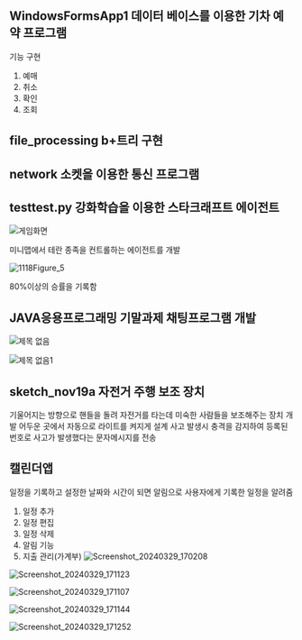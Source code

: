 ## WindowsFormsApp1 데이터 베이스를 이용한 기차 예약 프로그램

기능 구현

1. 예매
2. 취소
3. 확인
4. 조회

## file_processing b+트리 구현

## network 소켓을 이용한 통신 프로그램

## testtest.py 강화학습을 이용한 스타크래프트 에이전트
![게임화면](https://github.com/hancruyff/myRepsitory/assets/130347189/4b6f1d97-b705-4b8d-a507-b13d6550cf10)


미니맵에서 테란 종족을 컨트롤하는 에이전트를 개발


![1118Figure_5](https://github.com/hancruyff/myRepsitory/assets/130347189/600be21f-43a3-4e6b-b224-a1fa5ecf098b)


80%이상의 승률을 기록함


## JAVA응용프로그래밍 기말과제 채팅프로그램 개발
![제목 없음](https://github.com/hancruyff/myRepsitory/assets/130347189/a7ced78b-d5ba-497f-b96f-dd3c6067a94e)

![제목 없음1](https://github.com/hancruyff/myRepsitory/assets/130347189/01d0b9fd-01ad-443a-9ab5-7ee3ae95a449)

## sketch_nov19a 자전거 주행 보조 장치
기울어지는 방향으로 핸들을 돌려 자전거를 타는데 미숙한 사람들을 보조해주는 장치 개발
어두운 곳에서 자동으로 라이트를 켜지게 설계
사고 발생시 충격을 감지하여 등록된 번호로 사고가 발생했다는 문자메시지를 전송


## 캘린더앱 
일정을 기록하고 설정한 날짜와 시간이 되면 알림으로 사용자에게 기록한 일정을 알려줌
1. 일정 추가
2. 일정 편집
3. 일정 삭제
4. 알림 기능
5. 지출 관리(가계부)
![Screenshot_20240329_170208](https://github.com/hancruyff/myRepsitory/assets/130347189/dc09ff1c-656e-4ec4-90d4-d28c0fd49c1f)

![Screenshot_20240329_171123](https://github.com/hancruyff/myRepsitory/assets/130347189/c167a8cb-9549-4920-b912-1c558fd11c56)

![Screenshot_20240329_171107](https://github.com/hancruyff/myRepsitory/assets/130347189/1023acc1-2c18-4723-91d7-26469eb038ab)

![Screenshot_20240329_171144](https://github.com/hancruyff/myRepsitory/assets/130347189/611e8300-906e-4ade-87ea-0365d118da11)

![Screenshot_20240329_171252](https://github.com/hancruyff/myRepsitory/assets/130347189/b656c829-21b9-413d-badb-8385522d8166)
